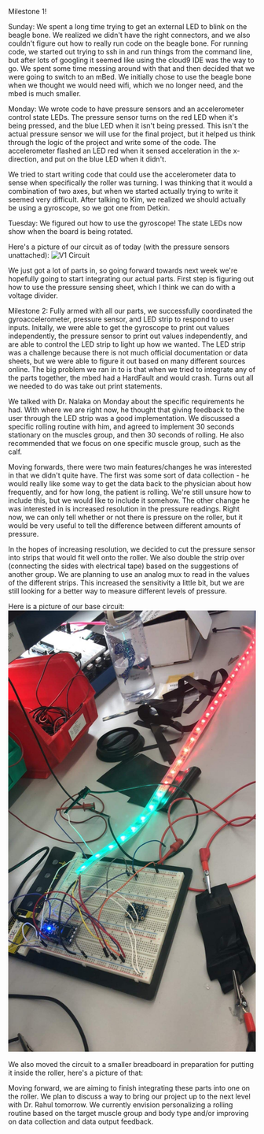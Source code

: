 Milestone 1!

Sunday:
We spent a long time trying to get an external LED to blink on the beagle bone. We realized we didn't have the right connectors, and we also couldn't figure out how to really run code on the beagle bone. For running code, we started out trying to ssh in and run things from the command line, but after lots of googling it seemed like using the cloud9 IDE was the way to go. We spent some time messing around with that and then decided that we were going to switch to an mBed. We initially chose to use the beagle bone when we thought we would need wifi, which we no longer need, and the mbed is much smaller.

Monday:
We wrote code to have pressure sensors and an accelerometer control state LEDs. The pressure sensor turns on the red LED when it's being pressed, and the blue LED when it isn't being pressed. This isn't the actual pressure sensor we will use for the final project, but it helped us think through the logic of the project and write some of the code. The accelerometer flashed an LED red when it sensed acceleration in the x-direction, and put on the blue LED when it didn't.

We tried to start writing code that could use the accelerometer data to sense when specifically the roller was turning. I was thinking that it would a combination of two axes, but when we started actually trying to write it seemed very difficult. After talking to Kim, we realized we should actually be using a gyroscope, so we got one from Detkin.

Tuesday: 
We figured out how to use the gyroscope! The state LEDs now show when the board is being rotated. 

Here's a picture of our circuit as of today (with the pressure sensors unattached):
![V1 Circuit]({{site.url}}/assets/milestone1.HEIC)

We just got a lot of parts in, so going forward towards next week we're hopefully going to start integrating our actual parts. First step is figuring out how to use the pressure sensing sheet, which I think we can do with a voltage divider. 

Milestone 2:
Fully armed with all our parts, we successfully coordinated the gyroaccelerometer, pressure sensor, and LED strip to respond 
to user inputs. Initally, we were able to get the gyroscope to print out values independently, the pressure sensor to print out values independently, and are able to control the LED strip to light up how we wanted. The LED strip was a challenge because there is not much official documentation or data sheets, but we were able to figure it out based on many different sources online. The big problem we ran in to is that when we tried to integrate any of the parts together, the mbed had a HardFault and would crash. Turns out all we needed to do was take out print statements.

We talked with Dr. Nalaka on Monday about the specific requirements he had. With where we are right now, he thought that giving feedback to the user through the LED strip was a good implementation. We discussed a specific rolling routine with him, and agreed to implement 30 seconds stationary on the muscles group, and then 30 seconds of rolling. He also recommended that we focus on one specific muscle group, such as the calf. 

Moving forwards, there were two main features/changes he was interested in that we didn't quite have. The first was some sort of data collection - he would really like some way to get the data back to the physician about how frequently, and for how long, the patient is rolling. We're still unsure how to include this, but we would like to include it somehow. The other change he was interested in is increased resolution in the pressure readings. Right now, we can only tell whether or not there is pressure on the roller, but it would be very useful to tell the difference between different amounts of pressure. 

In the hopes of increasing resolution, we decided to cut the pressure sensor into strips that would fit well onto the roller. We also double the strip over (connecting the sides with electrical tape) based on the suggestions of another group. We are planning to use an analog mux to read in the values of the different strips. This increased the sensitivity a little bit, but we are still looking for a better way to measure different levels of pressure.

Here is a picture of our base circuit:
![Base Demo Circuit](https://github.com/shannon3297/rainbowRoller/blob/master/assets/circuit2.JPG) 

We also moved the circuit to a smaller breadboard in preparation for putting it inside the roller, here's a picture of that:


Moving forward, we are aiming to finish integrating these parts into one on the roller. We plan to discuss a way to bring our project up to the next level with Dr. Rahul tomorrow. We currently envision personalizing a rolling routine based on the target muscle group and body type and/or improving on data collection and data output feedback.
